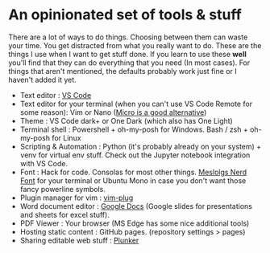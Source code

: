 # An opinionated set of tools & stuff
There are a lot of ways to do things. Choosing between them can waste your time.
You get distracted from what you really want to do.
These are the things I use when I want to get stuff done.
If you learn to use these **well** you'll find that they can do everything that you need (In most cases).
For things that aren't mentioned, the defaults probably work just fine or I haven't added it yet.

* Text editor : [VS Code](https://code.visualstudio.com/)
* Text editor for your terminal (when you can't use VS Code Remote for some reason): Vim or Nano ([Micro is a good alternative](https://micro-editor.github.io/))
* Theme : VS Code dark+ or One Dark (which also has One Light)
* Terminal shell : Powershell + oh-my-posh for Windows. Bash / zsh + oh-my-posh for Linux
* Scripting & Automation : Python (it's probably already on your system) + venv for virtual env stuff. Check out the Jupyter notebook integration with VS Code.
* Font : Hack for code. Consolas for most other things. [Meslolgs Nerd Font](https://github.com/andreberg/Meslo-Font) for your terminal or Ubuntu Mono in case you don't want those fancy powerline symbols.
* Plugin manager for vim : [vim-plug](https://github.com/junegunn/vim-plug)
* Word document editor : [Google Docs](https://docs.google.com) (Google slides for presentations and sheets for excel stuff).
* PDF Viewer : Your browser (MS Edge has some nice additional tools)
* Hosting static content : GitHub pages. (repository settings > pages)
* Sharing editable web stuff : [Plunker](https://plnkr.co/)